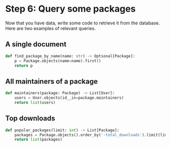 # Step 6: Query some packages

Now that you have data, write some code to retrieve it from the database. Here are two examples of relevant queries.

## A single document

```python
def find_package_by_name(name: str) -> Optional[Package]:
    p = Package.objects(name=name).first()
    return p
```

## All maintainers of a package

```python
def maintainers(package: Package) -> List[User]:
    users = User.objects(id__in=package.maintainers)
    return list(users)
```

## Top downloads

```python
def popular_packages(limit: int) -> List[Package]:
    packages = Package.objects().order_by('-total_downloads').limit(limit)
    return list(packages)
```
